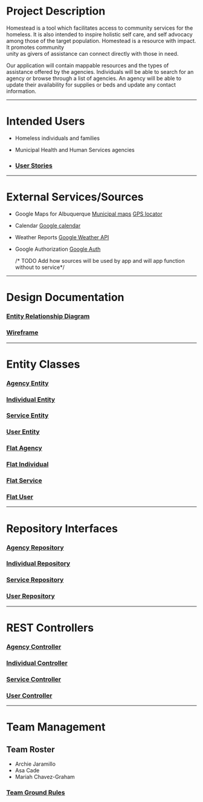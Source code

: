 # Project Description
Homestead is a tool which facilitates access to community services for the homeless. 
It is also intended to inspire holistic self care, and self advocacy among those of 
the target population. Homestead is a resource with impact.  It promotes community  
unity as givers of assistance can connect directly with those in need.

Our application will contain mappable resources and the types of assistance offered by the agencies. 
Individuals will be able to search for an agency or browse through a list of agencies. 
An agency will be able to update their availability for supplies or beds and update any contact information.
 
---

# Intended Users
* Homeless individuals and families
* Municipal Health and Human Services agencies


* ### [User Stories](user-stories.md)

---

# External Services/Sources

* Google Maps for Albuquerque
  [Municipal maps](https://www.cabq.gov/abq-data)
  [GPS locator](https://developers.google.com/maps/documentation/geolocation/intro)
 
* Calendar
  [Google calendar](https://developers.google.com/calendar/v3/reference)
  
* Weather Reports
  [Google Weather API](https://developers.google.com/android/reference/com/google/android/gms/awareness/state/Weather)
  
* Google Authorization
  [Google Auth](https://developers.google.com/identity)
  
  /* TODO Add how sources will be used by app and will app function without to service*/

---

# Design Documentation

### [Entity Relationship Diagram](erd.md) 

### [Wireframe](wireframe.md)

---

# Entity Classes

### [Agency Entity](https://github.com/team-homestead/server/blob/master/src/main/java/edu/cnm/deepdive/server/model/entity/Agency.java) 

### [Individual Entity](https://github.com/team-homestead/server/blob/master/src/main/java/edu/cnm/deepdive/server/model/entity/Individual.java)

### [Service Entity](https://github.com/team-homestead/server/blob/master/src/main/java/edu/cnm/deepdive/server/model/entity/Service.java)

### [User Entity](https://github.com/team-homestead/server/blob/master/src/main/java/edu/cnm/deepdive/server/model/entity/User.java)

### [Flat Agency](https://github.com/team-homestead/server/blob/master/src/main/java/edu/cnm/deepdive/server/view/FlatAgency.java)

### [Flat Individual](https://github.com/team-homestead/server/blob/master/src/main/java/edu/cnm/deepdive/server/view/FlatIndividual.java)

### [Flat Service](https://github.com/team-homestead/server/blob/master/src/main/java/edu/cnm/deepdive/server/view/FlatService.java)

### [Flat User](https://github.com/team-homestead/server/blob/master/src/main/java/edu/cnm/deepdive/server/view/FlatUser.java)

---

# Repository Interfaces

### [Agency Repository](https://github.com/team-homestead/server/blob/master/src/main/java/edu/cnm/deepdive/server/service/AgencyRepository.java)

### [Individual Repository](https://github.com/team-homestead/server/blob/master/src/main/java/edu/cnm/deepdive/server/service/IndividualRepository.java)

### [Service Repository](https://github.com/team-homestead/server/blob/master/src/main/java/edu/cnm/deepdive/server/service/ServiceRepository.java)

### [User Repository](https://github.com/team-homestead/server/blob/master/src/main/java/edu/cnm/deepdive/server/service/UserRepository.java)

---

# REST Controllers

### [Agency Controller](https://github.com/team-homestead/server/blob/master/src/main/java/edu/cnm/deepdive/server/controller/rest/AgencyController.java)

### [Individual Controller](https://github.com/team-homestead/server/blob/master/src/main/java/edu/cnm/deepdive/server/controller/rest/IndividualController.java)

### [Service Controller](https://github.com/team-homestead/server/blob/master/src/main/java/edu/cnm/deepdive/server/controller/rest/ServiceController.java)

### [User Controller](https://github.com/team-homestead/server/blob/master/src/main/java/edu/cnm/deepdive/server/controller/rest/UserController.java)

---

# Team Management

## Team Roster

* Archie Jaramillo
* Asa Cade
* Mariah Chavez-Graham


### [Team Ground Rules](ground-rules.md)